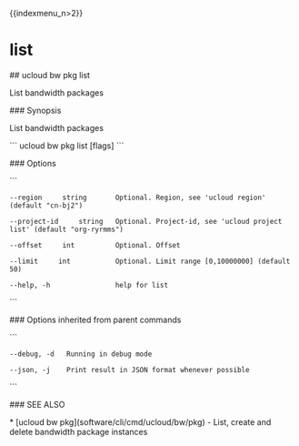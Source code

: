 {{indexmenu_n>2}}

# list

\#\# ucloud bw pkg list

List bandwidth packages

\#\#\# Synopsis

List bandwidth packages

\`\`\` ucloud bw pkg list \[flags\] \`\`\`

\#\#\# Options

\`\`\`

``` 
--region     string       Optional. Region, see 'ucloud region' (default "cn-bj2") 
```

``` 
--project-id     string   Optional. Project-id, see 'ucloud project list' (default "org-ryrmms") 
```

``` 
--offset     int          Optional. Offset 
```

``` 
--limit     int           Optional. Limit range [0,10000000] (default 50) 
```

``` 
--help, -h                help for list 
```

\`\`\`

\#\#\# Options inherited from parent commands

\`\`\`

``` 
--debug, -d   Running in debug mode 
```

``` 
--json, -j    Print result in JSON format whenever possible 
```

\`\`\`

\#\#\# SEE ALSO

\* \[ucloud bw pkg\](software/cli/cmd/ucloud/bw/pkg) - List, create and
delete bandwidth package instances
